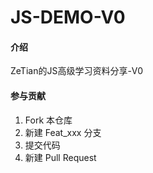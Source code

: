 # JS-DEMO-V0

#### 介绍
ZeTian的JS高级学习资料分享-V0

#### 参与贡献

1.  Fork 本仓库
2.  新建 Feat_xxx 分支
3.  提交代码
4.  新建 Pull Request
